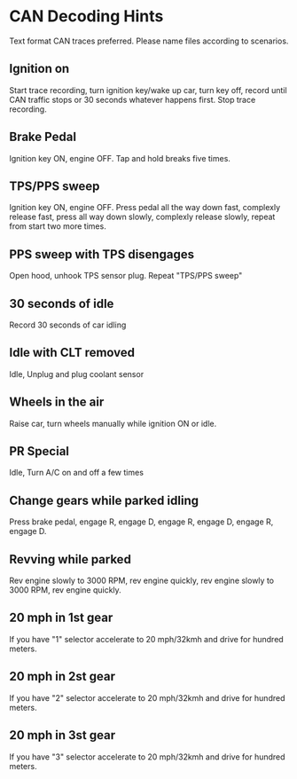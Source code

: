# CAN Decoding Hints

Text format CAN traces preferred. Please name files according to scenarios.

## Ignition on

Start trace recording, turn ignition key/wake up car, turn key off, record until CAN traffic stops or 30 seconds whatever happens first. Stop trace recording.

## Brake Pedal

Ignition key ON, engine OFF. Tap and hold breaks five times.

## TPS/PPS sweep

Ignition key ON, engine OFF. Press pedal all the way down fast, complexly release fast, press all way down slowly, complexly release slowly, repeat from start two more times.

## PPS sweep with TPS disengages

Open hood, unhook TPS sensor plug. Repeat "TPS/PPS sweep"

## 30 seconds of idle

Record 30 seconds of car idling

## Idle with CLT removed

Idle, Unplug and plug coolant sensor

## Wheels in the air

Raise car, turn wheels manually while ignition ON or idle.

## PR Special

Idle, Turn A/C on and off a few times

## Change gears while parked idling

Press brake pedal, engage R, engage D, engage R, engage D, engage R, engage D.

## Revving while parked

Rev engine slowly to 3000 RPM, rev engine quickly, rev engine slowly to 3000 RPM, rev engine quickly.

## 20 mph in 1st gear

If you have "1" selector accelerate to 20 mph/32kmh and drive for hundred meters.

## 20 mph in 2st gear

If you have "2" selector accelerate to 20 mph/32kmh and drive for hundred meters.

## 20 mph in 3st gear

If you have "3" selector accelerate to 20 mph/32kmh and drive for hundred meters.
